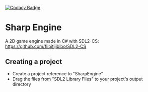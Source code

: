 [![Codacy Badge](https://app.codacy.com/project/badge/Grade/a026e682c2d54f69a9bc24a392bb3295)](https://www.codacy.com/gh/bjr29/SharpEngine/dashboard?utm_source=github.com&amp;utm_medium=referral&amp;utm_content=bjr29/SharpEngine&amp;utm_campaign=Badge_Grade)
# Sharp Engine
A 2D game engine made in C# with SDL2-CS: https://github.com/flibitijibibo/SDL2-CS

## Creating a project
  - Create a project reference to "SharpEngine"
  - Drag the files from "SDL2 Library Files" to your project's output directory